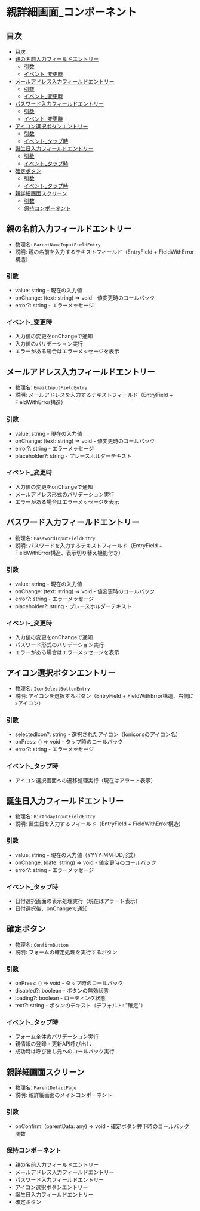 # 親詳細画面_コンポーネント

## 目次
- [目次](#目次)
- [親の名前入力フィールドエントリー](#親の名前入力フィールドエントリー)
  - [引数](#引数)
  - [イベント_変更時](#イベント_変更時)
- [メールアドレス入力フィールドエントリー](#メールアドレス入力フィールドエントリー)
  - [引数](#引数-1)
  - [イベント_変更時](#イベント_変更時-1)
- [パスワード入力フィールドエントリー](#パスワード入力フィールドエントリー)
  - [引数](#引数-2)
  - [イベント_変更時](#イベント_変更時-2)
- [アイコン選択ボタンエントリー](#アイコン選択ボタンエントリー)
  - [引数](#引数-3)
  - [イベント_タップ時](#イベント_タップ時)
- [誕生日入力フィールドエントリー](#誕生日入力フィールドエントリー)
  - [引数](#引数-4)
  - [イベント_タップ時](#イベント_タップ時-1)
- [確定ボタン](#確定ボタン)
  - [引数](#引数-5)
  - [イベント_タップ時](#イベント_タップ時-2)
- [親詳細画面スクリーン](#親詳細画面スクリーン)
  - [引数](#引数-6)
  - [保持コンポーネント](#保持コンポーネント)

## 親の名前入力フィールドエントリー
- 物理名: `ParentNameInputFieldEntry`
- 説明: 親の名前を入力するテキストフィールド（EntryField + FieldWithError構造）

### 引数
- value: string - 現在の入力値
- onChange: (text: string) => void - 値変更時のコールバック
- error?: string - エラーメッセージ

### イベント_変更時
- 入力値の変更をonChangeで通知
- 入力値のバリデーション実行
- エラーがある場合はエラーメッセージを表示

## メールアドレス入力フィールドエントリー
- 物理名: `EmailInputFieldEntry`
- 説明: メールアドレスを入力するテキストフィールド（EntryField + FieldWithError構造）

### 引数
- value: string - 現在の入力値
- onChange: (text: string) => void - 値変更時のコールバック
- error?: string - エラーメッセージ
- placeholder?: string - プレースホルダーテキスト

### イベント_変更時
- 入力値の変更をonChangeで通知
- メールアドレス形式のバリデーション実行
- エラーがある場合はエラーメッセージを表示

## パスワード入力フィールドエントリー
- 物理名: `PasswordInputFieldEntry`
- 説明: パスワードを入力するテキストフィールド（EntryField + FieldWithError構造、表示切り替え機能付き）

### 引数
- value: string - 現在の入力値
- onChange: (text: string) => void - 値変更時のコールバック
- error?: string - エラーメッセージ
- placeholder?: string - プレースホルダーテキスト

### イベント_変更時
- 入力値の変更をonChangeで通知
- パスワード形式のバリデーション実行
- エラーがある場合はエラーメッセージを表示

## アイコン選択ボタンエントリー
- 物理名: `IconSelectButtonEntry`
- 説明: アイコンを選択するボタン（EntryField + FieldWithError構造、右側に`>`アイコン）

### 引数
- selectedIcon?: string - 選択されたアイコン（Ioniconsのアイコン名）
- onPress: () => void - タップ時のコールバック
- error?: string - エラーメッセージ

### イベント_タップ時
- アイコン選択画面への遷移処理実行（現在はアラート表示）

## 誕生日入力フィールドエントリー
- 物理名: `BirthdayInputFieldEntry`
- 説明: 誕生日を入力するフィールド（EntryField + FieldWithError構造）

### 引数
- value: string - 現在の入力値（YYYY-MM-DD形式）
- onChange: (date: string) => void - 値変更時のコールバック
- error?: string - エラーメッセージ

### イベント_タップ時
- 日付選択画面の表示処理実行（現在はアラート表示）
- 日付選択後、onChangeで通知

## 確定ボタン
- 物理名: `ConfirmButton`
- 説明: フォームの確定処理を実行するボタン

### 引数
- onPress: () => void - タップ時のコールバック
- disabled?: boolean - ボタンの無効状態
- loading?: boolean - ローディング状態
- text?: string - ボタンのテキスト（デフォルト: "確定"）

### イベント_タップ時
- フォーム全体のバリデーション実行
- 親情報の登録・更新API呼び出し
- 成功時は呼び出し元へのコールバック実行

## 親詳細画面スクリーン
- 物理名: `ParentDetailPage`
- 説明: 親詳細画面のメインコンポーネント

### 引数
- onConfirm: (parentData: any) => void - 確定ボタン押下時のコールバック関数

### 保持コンポーネント
- 親の名前入力フィールドエントリー
- メールアドレス入力フィールドエントリー
- パスワード入力フィールドエントリー
- アイコン選択ボタンエントリー
- 誕生日入力フィールドエントリー
- 確定ボタン
